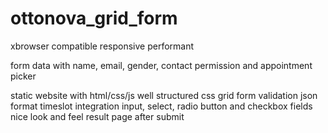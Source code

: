 # ottonova_grid_form

xbrowser compatible
responsive
performant

form data with name, email, gender, contact permission and appointment picker

static website with html/css/js
well structured
css grid
form validation
json format timeslot integration
input, select, radio button and checkbox fields
nice look and feel
result page after submit
